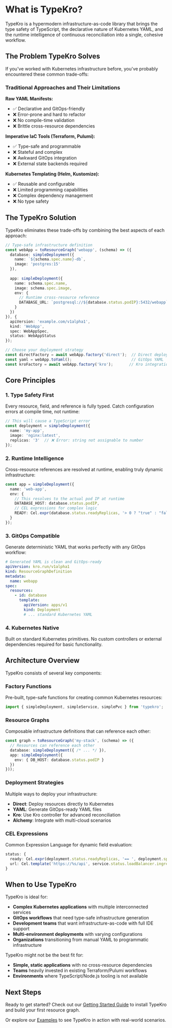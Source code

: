 # What is TypeKro?

TypeKro is a hypermodern infrastructure-as-code library that brings the type safety of TypeScript, the declarative nature of Kubernetes YAML, and the runtime intelligence of continuous reconciliation into a single, cohesive workflow.

## The Problem TypeKro Solves

If you've worked with Kubernetes infrastructure before, you've probably encountered these common trade-offs:

### Traditional Approaches and Their Limitations

**Raw YAML Manifests:**
- ✅ Declarative and GitOps-friendly
- ❌ Error-prone and hard to refactor
- ❌ No compile-time validation
- ❌ Brittle cross-resource dependencies

**Imperative IaC Tools (Terraform, Pulumi):**
- ✅ Type-safe and programmable
- ❌ Stateful and complex
- ❌ Awkward GitOps integration
- ❌ External state backends required

**Kubernetes Templating (Helm, Kustomize):**
- ✅ Reusable and configurable
- ❌ Limited programming capabilities
- ❌ Complex dependency management
- ❌ No type safety

## The TypeKro Solution

TypeKro eliminates these trade-offs by combining the best aspects of each approach:

```typescript
// Type-safe infrastructure definition
const webApp = toResourceGraph('webapp', (schema) => ({
  database: simpleDeployment({
    name: `${schema.spec.name}-db`,
    image: 'postgres:15'
  }),
  
  app: simpleDeployment({
    name: schema.spec.name,
    image: schema.spec.image,
    env: {
      // Runtime cross-resource reference
      DATABASE_URL: `postgresql://${database.status.podIP}:5432/webapp`
    }
  })
}), {
  apiVersion: 'example.com/v1alpha1',
  kind: 'WebApp',
  spec: WebAppSpec,
  status: WebAppStatus
});

// Choose your deployment strategy
const directFactory = await webApp.factory('direct');  // Direct deployment
const yaml = webApp.toYaml();                          // GitOps YAML
const kroFactory = await webApp.factory('kro');       // Kro integration
```

## Core Principles

### 1. Type Safety First

Every resource, field, and reference is fully typed. Catch configuration errors at compile time, not runtime:

```typescript
// This will cause a TypeScript error
const deployment = simpleDeployment({
  name: 'my-app',
  image: 'nginx:latest',
  replicas: '3'  // ❌ Error: string not assignable to number
});
```

### 2. Runtime Intelligence

Cross-resource references are resolved at runtime, enabling truly dynamic infrastructure:

```typescript
const app = simpleDeployment({
  name: 'web-app',
  env: {
    // This resolves to the actual pod IP at runtime
    DATABASE_HOST: database.status.podIP,
    // CEL expressions for complex logic
    READY: Cel.expr(database.status.readyReplicas, '> 0 ? "true" : "false"')
  }
});
```

### 3. GitOps Compatible

Generate deterministic YAML that works perfectly with any GitOps workflow:

```yaml
# Generated YAML is clean and GitOps-ready
apiVersion: kro.run/v1alpha1
kind: ResourceGraphDefinition
metadata:
  name: webapp
spec:
  resources:
    - id: database
      template:
        apiVersion: apps/v1
        kind: Deployment
        # ... standard Kubernetes YAML
```

### 4. Kubernetes Native

Built on standard Kubernetes primitives. No custom controllers or external dependencies required for basic functionality.

## Architecture Overview

TypeKro consists of several key components:

### Factory Functions
Pre-built, type-safe functions for creating common Kubernetes resources:

```typescript
import { simpleDeployment, simpleService, simplePvc } from 'typekro';
```

### Resource Graphs
Composable infrastructure definitions that can reference each other:

```typescript
const graph = toResourceGraph('my-stack', (schema) => ({
  // Resources can reference each other
  database: simpleDeployment({ /* ... */ }),
  app: simpleDeployment({
    env: { DB_HOST: database.status.podIP }
  })
}));
```

### Deployment Strategies
Multiple ways to deploy your infrastructure:

- **Direct**: Deploy resources directly to Kubernetes
- **YAML**: Generate GitOps-ready YAML files
- **Kro**: Use Kro controller for advanced reconciliation
- **Alchemy**: Integrate with multi-cloud scenarios

### CEL Expressions
Common Expression Language for dynamic field evaluation:

```typescript
status: {
  ready: Cel.expr(deployment.status.readyReplicas, '== ', deployment.spec.replicas),
  url: Cel.template('https://%s/api', service.status.loadBalancer.ingress[0].hostname)
}
```

## When to Use TypeKro

TypeKro is ideal for:

- **Complex Kubernetes applications** with multiple interconnected services
- **GitOps workflows** that need type-safe infrastructure generation
- **Development teams** that want infrastructure-as-code with full IDE support
- **Multi-environment deployments** with varying configurations
- **Organizations** transitioning from manual YAML to programmatic infrastructure

TypeKro might not be the best fit for:

- **Simple, static applications** with no cross-resource dependencies
- **Teams** heavily invested in existing Terraform/Pulumi workflows
- **Environments** where TypeScript/Node.js tooling is not available

## Next Steps

Ready to get started? Check out our [Getting Started Guide](./getting-started.md) to install TypeKro and build your first resource graph.

Or explore our [Examples](../examples/) to see TypeKro in action with real-world scenarios.